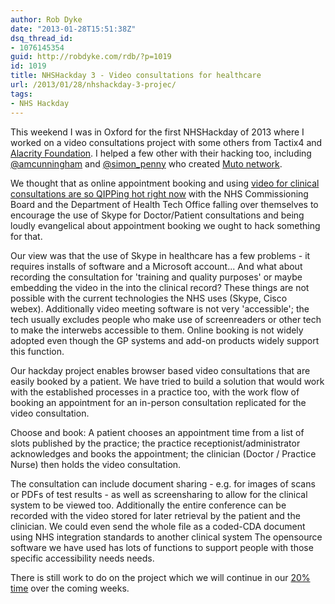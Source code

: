 ```yaml
---
author: Rob Dyke
date: "2013-01-28T15:51:38Z"
dsq_thread_id:
- 1076145354
guid: http://robdyke.com/rdb/?p=1019
id: 1019
title: NHSHackday 3 - Video consultations for healthcare
url: /2013/01/28/nhshackday-3-projec/
tags:
- NHS Hackday
---
```

This weekend I was in Oxford for the first NHSHackday of 2013 where I worked on a video consultations project with some others from Tactix4 and [Alacrity Foundation](http://alacrityfoundation.co.uk/). I helped a few other with their hacking too, including [@amcunningham](https://twitter.com/amcunningham) and [@simon_penny](https://twitter.com/simon_penny) who created [Muto network](http://mutouk.org/).

We thought that as online appointment booking and using [video for clinical consultations are so QIPPing hot right now](http://www.connectingforhealth.nhs.uk/systemsandservices/qipp/library/index_html#skype-remote-consultations) with the NHS Commissioning Board and the Department of Health Tech Office falling over themselves to encourage the use of Skype for Doctor/Patient consultations and being loudly evangelical about appointment booking we ought to hack something for that.

Our view was that the use of Skype in healthcare has a few problems - it requires installs of software and a Microsoft account... And what about recording the consultation for 'training and quality purposes' or maybe embedding the video in the into the clinical record? These things are not possible with the current technologies the NHS uses (Skype, Cisco webex). Additionally video meeting software is not very 'accessible'; the tech usually excludes people who make use of screenreaders or other tech to make the interwebs accessible to them. Online booking is not widely adopted even though the GP systems and add-on products widely support this function.

Our hackday project enables browser based video consultations that are easily booked by a patient. We have tried to build a solution that would work with the established processes in a practice too, with the work flow of booking an appointment for an in-person consultation replicated for the video consultation.

<!-- iframe plugin v.3.0 wordpress.org/plugins/iframe/ -->

Choose and book: A patient chooses an appointment time from a list of slots published by the practice; the practice receptionist/administrator acknowledges and books the appointment; the clinician (Doctor / Practice Nurse) then holds the video consultation.

The consultation can include document sharing - e.g. for images of scans or PDFs of test results - as well as screensharing to allow for the clinical system to be viewed too. Additionally the entire conference can be recorded with the video stored for later retrieval by the patient and the clinician. We could even send the whole file as a coded-CDA document using NHS integration standards to another clinical system The opensource software we have used has lots of functions to support people with those specific accessibility needs needs.

There is still work to do on the project which we will continue in our [20% time](http://dilbert.com/strips/comic/2011-12-19/) over the coming weeks.